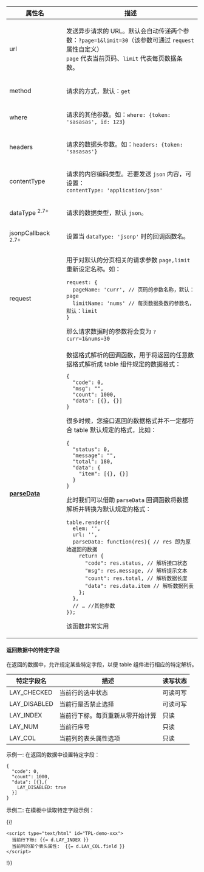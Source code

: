<table class="layui-table">
  <colgroup>
    <col width="150">
    <col>
  </colgroup>
  <thead>
    <tr>
      <th>属性名</th>
      <th>描述</th>
    </tr> 
  </thead>
  <tbody>
    <tr>
<td>url</td>
<td>

发送异步请求的 URL。默认会自动传递两个参数：`?page=1&limit=30`（该参数可通过 `request` 属性自定义）
<br>`page` 代表当前页码、`limit` 代表每页数据条数。

</td>
    </tr>
    <tr>
<td>method</td>
<td>

请求的方式，默认：`get`

</td>
    </tr>
    <tr>
<td>where</td>
<td>

请求的其他参数。如：`where: {token: 'sasasas', id: 123}`

</td>
    </tr>
    <tr>
<td>headers</td>
<td>

请求的数据头参数。如：`headers: {token: 'sasasas'}`

</td>
    </tr>
    <tr>
<td>contentType</td>
<td>

请求的内容编码类型。若要发送 `json` 内容，可设置：<br>
`contentType: 'application/json'`

</td>
    </tr>
    <tr>
<td>dataType <sup>2.7+</sup></td>
<td>

请求的数据类型，默认 `json`。

</td>
    </tr>
    <tr>
<td>jsonpCallback <sup>2.7+</sup></td>
<td>

设置当 `dataType: 'jsonp'` 时的回调函数名。

</td>
    </tr>
    <tr>
<td>request</td>
<td>

用于对默认的分页相关的请求参数 `page,limit` 重新设定名称。如：

```
request: {
  pageName: 'curr', // 页码的参数名称，默认：page
  limitName: 'nums' // 每页数据条数的参数名，默认：limit
}
```

那么请求数据时的参数将会变为 `?curr=1&nums=30`

</td>
    </tr>
    <tr>
<td>

[**parseData**](#options.parseData)

</td>
<td>

<div class="ws-anchor" id="options.parseData">
  数据格式解析的回调函数，用于将返回的任意数据格式解析成 table 组件规定的数据格式：
</div>

```
{
  "code": 0,
  "msg": "",
  "count": 1000,
  "data": [{}, {}]
} 
```

很多时候，您接口返回的数据格式并不一定都符合 table 默认规定的格式，比如：

```
{
  "status": 0,
  "message": "", 
  "total": 180, 
  "data": {
    "item": [{}, {}]
  }
}
```

此时我们可以借助 `parseData` 回调函数将数据解析并转换为默认规定的格式：

```
table.render({
  elem: '',
  url: '',
  parseData: function(res){ // res 即为原始返回的数据
    return {
      "code": res.status, // 解析接口状态
      "msg": res.message, // 解析提示文本
      "count": res.total, // 解析数据长度
      "data": res.data.item // 解析数据列表
    };
  },
  // … //其他参数
}); 
```

该函数非常实用


</td>
    </tr>
  </tbody>
</table>

<h4 id="data.reserved" class="ws-anchor ws-bold">返回数据中的特定字段</h4>

在返回的数据中，允许规定某些特定字段，以便 table 组件进行相应的特定解析。

| 特定字段名 | 描述 | 读写状态 |
| --- | --- | --- |
| LAY_CHECKED | 当前行的选中状态 | 可读可写 |
| LAY_DISABLED | 当前行是否禁止选择 | 可读可写 |
| LAY_INDEX | 当前行下标。每页重新从零开始计算 | 只读 |
| LAY_NUM | 当前行序号 | 只读 |
| LAY_COL | 当前列的表头属性选项 | 只读 |

示例一: 在返回的数据中设置特定字段：

```
{
  "code": 0,
  "count": 1000,
  "data": [{},{
    LAY_DISABLED: true
  }]
}
```

示例二: 在模板中读取特定字段示例：

{{!
```
<script type="text/html" id="TPL-demo-xxx">
  当前行下标: {{= d.LAY_INDEX }} 
  当前列的某个表头属性:  {{= d.LAY_COL.field }}
</script>
```
!}}
